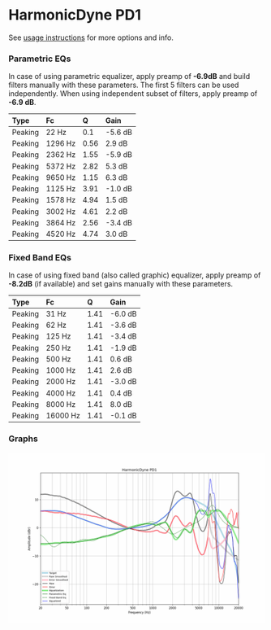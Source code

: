 # HarmonicDyne PD1
See [usage instructions](https://github.com/jaakkopasanen/AutoEq#usage) for more options and info.

### Parametric EQs
In case of using parametric equalizer, apply preamp of **-6.9dB** and build filters manually
with these parameters. The first 5 filters can be used independently.
When using independent subset of filters, apply preamp of **-6.9 dB**.

| Type    | Fc      |    Q | Gain    |
|:--------|:--------|:-----|:--------|
| Peaking | 22 Hz   | 0.1  | -5.6 dB |
| Peaking | 1296 Hz | 0.56 | 2.9 dB  |
| Peaking | 2362 Hz | 1.55 | -5.9 dB |
| Peaking | 5372 Hz | 2.82 | 5.3 dB  |
| Peaking | 9650 Hz | 1.15 | 6.3 dB  |
| Peaking | 1125 Hz | 3.91 | -1.0 dB |
| Peaking | 1578 Hz | 4.94 | 1.5 dB  |
| Peaking | 3002 Hz | 4.61 | 2.2 dB  |
| Peaking | 3864 Hz | 2.56 | -3.4 dB |
| Peaking | 4520 Hz | 4.74 | 3.0 dB  |

### Fixed Band EQs
In case of using fixed band (also called graphic) equalizer, apply preamp of **-8.2dB**
(if available) and set gains manually with these parameters.

| Type    | Fc       |    Q | Gain    |
|:--------|:---------|:-----|:--------|
| Peaking | 31 Hz    | 1.41 | -6.0 dB |
| Peaking | 62 Hz    | 1.41 | -3.6 dB |
| Peaking | 125 Hz   | 1.41 | -3.4 dB |
| Peaking | 250 Hz   | 1.41 | -1.9 dB |
| Peaking | 500 Hz   | 1.41 | 0.6 dB  |
| Peaking | 1000 Hz  | 1.41 | 2.6 dB  |
| Peaking | 2000 Hz  | 1.41 | -3.0 dB |
| Peaking | 4000 Hz  | 1.41 | 0.4 dB  |
| Peaking | 8000 Hz  | 1.41 | 8.0 dB  |
| Peaking | 16000 Hz | 1.41 | -0.1 dB |

### Graphs
![](./HarmonicDyne%20PD1.png)